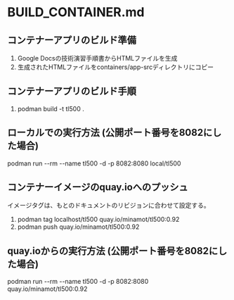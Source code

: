 # BUILD_CONTAINER.md

## コンテナーアプリのビルド準備

1. Google Docsの技術演習手順書からHTMLファイルを生成
2. 生成されたHTMLファイルをcontainers/app-srcディレクトリにコピー

## コンテナーアプリのビルド手順

1. podman build -t tl500 .

## ローカルでの実行方法 (公開ポート番号を8082にした場合)

podman run --rm --name tl500 -d -p 8082:8080 local/tl500

## コンテナーイメージのquay.ioへのプッシュ

イメージタグは、もとのドキュメントのリビジョンに合わせて設定する。

1. podman tag localhost/tl500 quay.io/minamot/tl500:0.92
2. podman push quay.io/minamot/tl500:0.92

## quay.ioからの実行方法 (公開ポート番号を8082にした場合)
podman run --rm --name tl500 -d -p 8082:8080 quay.io/minamot/tl500:0.92
